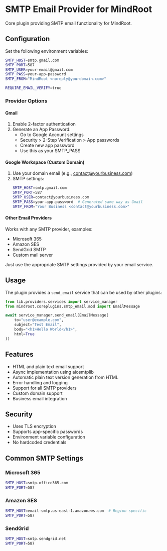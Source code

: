 # SMTP Email Provider for MindRoot

Core plugin providing SMTP email functionality for MindRoot.

## Configuration

Set the following environment variables:

```bash
SMTP_HOST=smtp.gmail.com
SMTP_PORT=587
SMTP_USER=your-email@gmail.com
SMTP_PASS=your-app-password
SMTP_FROM="MindRoot <noreply@yourdomain.com>"

REQUIRE_EMAIL_VERIFY=true

```

### Provider Options

#### Gmail
1. Enable 2-factor authentication
2. Generate an App Password:
   - Go to Google Account settings
   - Security > 2-Step Verification > App passwords
   - Create new app password
   - Use this as your SMTP_PASS

#### Google Workspace (Custom Domain)
1. Use your domain email (e.g., contact@yourbusiness.com)
2. SMTP settings:
   ```bash
   SMTP_HOST=smtp.gmail.com
   SMTP_PORT=587
   SMTP_USER=contact@yourbusiness.com
   SMTP_PASS=your-app-password  # Generated same way as Gmail
   SMTP_FROM="Your Business <contact@yourbusiness.com>"
   ```

#### Other Email Providers
Works with any SMTP provider, examples:
- Microsoft 365
- Amazon SES
- SendGrid SMTP
- Custom mail server

Just use the appropriate SMTP settings provided by your email service.

## Usage

The plugin provides a `send_email` service that can be used by other plugins:

```python
from lib.providers.services import service_manager
from mindroot.coreplugins.smtp_email.mod import EmailMessage

await service_manager.send_email(EmailMessage(
    to="user@example.com",
    subject="Test Email",
    body="<h1>Hello World</h1>",
    html=True
))
```

## Features

- HTML and plain text email support
- Async implementation using aiosmtplib
- Automatic plain text version generation from HTML
- Error handling and logging
- Support for all SMTP providers
- Custom domain support
- Business email integration

## Security

- Uses TLS encryption
- Supports app-specific passwords
- Environment variable configuration
- No hardcoded credentials

## Common SMTP Settings

### Microsoft 365
```bash
SMTP_HOST=smtp.office365.com
SMTP_PORT=587
```

### Amazon SES
```bash
SMTP_HOST=email-smtp.us-east-1.amazonaws.com  # Region specific
SMTP_PORT=587
```

### SendGrid
```bash
SMTP_HOST=smtp.sendgrid.net
SMTP_PORT=587
```
